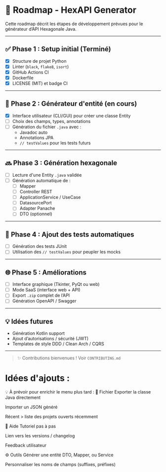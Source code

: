 # 📍 Roadmap - HexAPI Generator

Cette roadmap décrit les étapes de développement prévues pour le générateur d’API Hexagonale Java.

---

## ✅ Phase 1 : Setup initial (Terminé)
- [x] Structure de projet Python
- [x] Linter (`black`, `flake8`, `isort`)
- [x] GitHub Actions CI
- [x] Dockerfile
- [x] LICENSE (MIT) et badge CI

---

## 🚧 Phase 2 : Générateur d'entité (en cours)
- [X] Interface utilisateur (CLI/GUI) pour créer une classe Entity
- [ ] Choix des champs, types, annotations
- [ ] Génération du fichier `.java` avec :
  - Javadoc auto
  - Annotations JPA
  - `// testValues` pour les tests futurs

---

## 🔜 Phase 3 : Génération hexagonale
- [ ] Lecture d'une Entity `.java` validée
- [ ] Génération automatique de :
  - [ ] Mapper
  - [ ] Controller REST
  - [ ] ApplicationService / UseCase
  - [ ] DatasourcePort
  - [ ] Adapter Panache
  - [ ] DTO (optionnel)

---

## 🧪 Phase 4 : Ajout des tests automatiques
- [ ] Génération des tests JUnit
- [ ] Utilisation des `// testValues` pour peupler les mocks

---

## 🌐 Phase 5 : Améliorations
- [ ] Interface graphique (Tkinter, PyQt ou web)
- [ ] Mode SaaS (interface web + API)
- [ ] Export `.zip` complet de l’API
- [ ] Génération OpenAPI / Swagger

---

## 💡 Idées futures
- Génération Kotlin support
- Ajout d’autorisations / sécurité (JWT)
- Templates de style DDD / Clean Arch / CQRS

---

> ✨ Contributions bienvenues ! Voir `CONTRIBUTING.md`

# Idées d'ajouts :
💡 À prévoir pour enrichir le menu plus tard :
🔐 Fichier
Exporter la classe Java directement

Importer un JSON généré

Récent > liste des projets ouverts récemment

🧠 Aide
Tutoriel pas à pas

Lien vers les versions / changelog

Feedback utilisateur

⚙️ Outils
Générer une entité DTO, Mapper, ou Service

Personnaliser les noms de champs (suffixes, préfixes)
